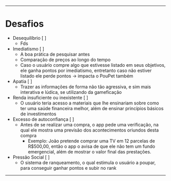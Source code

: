 ***
# Desafios
* Desequilíbrio [ ]
   * Fds
* Imediatismo [ ]
   * A boa prática de pesquisar antes
   * Comparação de preços ao longo do tempo
   * Caso o usuário compre algo que estivesse listado em seus objetivos, ele ganha pontos por imediatismo, entretanto caso não estiver listado ele perde pontos -> impacta o PouPet também
* Apatia [ ]
   * Trazer as informações de forma não tão agressiva, e sim mais interativa e lúdica, se utilizando da gameficação
* Renda insuficiente ou inexistente [ ]
   * O usuário teria acesso a materiais que lhe ensinariam sobre como ter uma saúde financeira melhor, além de ensinar princípios básicos de investimentos
* Excesso de autoconfiança [ ]
   * Antes de se realizar uma compra, o app pede uma verificação, na qual ele mostra uma previsão dos acontecimentos oriundos desta compra
      * Exemplo: João pretende comprar uma TV em 12 parcelas de R$500,00, então o app o avisa de que ele não tem um fundo emergencial, além de mostrar o valor final das prestações.
* Pressão Social [ ]
   * O sistema de ranqueamento, o qual estimula o usuário a poupar, para conseguir ganhar pontos e subir no rank
***